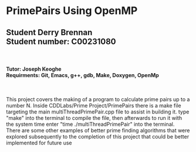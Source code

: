 # PrimePairs Using OpenMP
<h2> Student Derry Brennan <br> Student number: C00231080</h2> <br>
<h4> Tutor: Joseph Keoghe <br> Requirments: Git, Emacs, g++, gdb, Make, Doxygen, OpenMp</h4> <br>

This project covers the making of a program to calculate prime pairs up to a number N. Inside CDDLabs/Prime Project/PrimePairs there is a make file targeting the main multiThreadPrimePair.cpp file to assist in building it. type "make" into the terminal to compile the file, then afterwards to run it with the system time enter "time ./multiThreadPrimePair" into the terminal. <br>
There are some other examples of better prime finding algorithms that were explored subsequently to the completion of this project that could be better implemented for future use <br>
<br>
